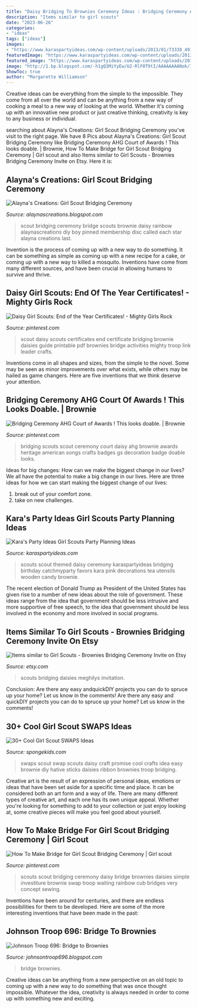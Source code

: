 ```yaml
---
title: "Daisy Bridging To Brownies Ceremony Ideas : Bridging Ceremony Ahg Court Of Awards ! This Looks Doable."
description: "Items similar to girl scouts"
date: "2023-06-26"
categories:
- "ideas"
tags: ["ideas"]
images:
- "https://www.karaspartyideas.com/wp-content/uploads/2013/01/73338_491520880891641_1017532837_n_600x828.jpg"
featuredImage: "https://www.karaspartyideas.com/wp-content/uploads/2013/01/73338_491520880891641_1017532837_n_600x828.jpg"
featured_image: "https://www.karaspartyideas.com/wp-content/uploads/2013/01/73338_491520880891641_1017532837_n_600x828.jpg"
image: "http://1.bp.blogspot.com/-h1gQ3MiYyEw/U2-RlF0T9tI/AAAAAAAANok/1ayVka3b1wk/s1600/GS+Bridging+DIY+Rainbow+Bridge.jpg"
ShowToc: true
author: "Margarette Williamson"
---
```



Creative ideas can be everything from the simple to the impossible. They come from all over the world and can be anything from a new way of cooking a meal to a new way of looking at the world. Whether it's coming up with an innovative new product or just creative thinking, creativity is key to any business or individual.

	

		
searching about Alayna&#039;s Creations: Girl Scout Bridging Ceremony you've visit to the right page. We have 8 Pics about Alayna&#039;s Creations: Girl Scout Bridging Ceremony like Bridging Ceremony AHG Court of Awards ! This looks doable. | Brownie, How To Make Bridge for Girl Scout Bridging Ceremony | Girl scout and also Items similar to Girl Scouts - Brownies Bridging Ceremony Invite on Etsy. Here it is:
		
    
## Alayna&#039;s Creations: Girl Scout Bridging Ceremony

<img loading=lazy src="http://1.bp.blogspot.com/-h1gQ3MiYyEw/U2-RlF0T9tI/AAAAAAAANok/1ayVka3b1wk/s1600/GS+Bridging+DIY+Rainbow+Bridge.jpg" onerror="this.onerror=null;this.src='https://tse2.mm.bing.net/th?id=OIP.t2L4cN5P1Ij0wnBag0toRgHaE7&amp;pid=15.1';" alt="Alayna&#039;s Creations: Girl Scout Bridging Ceremony">

_Source: alaynascreations.blogspot.com_

>scout bridging ceremony bridge scouts brownie daisy rainbow alaynascreations diy boy pinned membership disc called each star alayna creations last. 

	

Invention is the process of coming up with a new way to do something. It can be something as simple as coming up with a new recipe for a cake, or coming up with a new way to killed a mosquito. Inventions have come from many different sources, and have been crucial in allowing humans to survive and thrive.

    
## Daisy Girl Scouts: End Of The Year Certificates! - Mighty Girls Rock

<img loading=lazy src="https://i.pinimg.com/originals/e0/af/e2/e0afe245cf5d970f00ae86682f5e51f4.jpg" onerror="this.onerror=null;this.src='https://tse3.mm.bing.net/th?id=OIP.Zzfeefbz3pxVp67jYHPLSwHaFt&amp;pid=15.1';" alt="Daisy Girl Scouts: End of the Year Certificates! - Mighty Girls Rock">

_Source: pinterest.com_

>scout daisy scouts certificates end certificate bridging brownie daisies guide printable pdf brownies bridge activities mighty troop link leader crafts. 

	

Inventions come in all shapes and sizes, from the simple to the novel. Some may be seen as minor improvements over what exists, while others may be hailed as game changers. Here are five inventions that we think deserve your attention.

    
## Bridging Ceremony AHG Court Of Awards ! This Looks Doable. | Brownie

<img loading=lazy src="https://i.pinimg.com/originals/09/ae/f9/09aef96cd8ac068d8f4e76533fa4b253.jpg" onerror="this.onerror=null;this.src='https://tse1.mm.bing.net/th?id=OIP.w50Wt0-nDNy-UytYtvowXAHaFj&amp;pid=15.1';" alt="Bridging Ceremony AHG Court of Awards ! This looks doable. | Brownie">

_Source: pinterest.com_

>bridging scouts scout ceremony court daisy ahg brownie awards heritage american songs crafts badges gs decoration badge doable looks. 

	

Ideas for big changes: How can we make the biggest change in our lives?
We all have the potential to make a big change in our lives. Here are three ideas for how we can start making the biggest change of our lives:
1. break out of your comfort zone.
2. take on new challenges.

    
## Kara&#039;s Party Ideas Girl Scouts Party Planning Ideas

<img loading=lazy src="https://www.karaspartyideas.com/wp-content/uploads/2013/01/73338_491520880891641_1017532837_n_600x828.jpg" onerror="this.onerror=null;this.src='https://tse4.mm.bing.net/th?id=OIP.VXX6V8HdLjJlTFXmdSsp7gHaKO&amp;pid=15.1';" alt="Kara&#039;s Party Ideas Girl Scouts Party Planning Ideas">

_Source: karaspartyideas.com_

>scouts scout themed daisy ceremony karaspartyideas bridging birthday catchmyparty favors kara pink decorations tea utensils wooden candy brownie. 

	

The recent election of Donald Trump as President of the United States has given rise to a number of new ideas about the role of government. These ideas range from the idea that government should be less intrusive and more supportive of free speech, to the idea that government should be less involved in the economy and more involved in social programs.

    
## Items Similar To Girl Scouts - Brownies Bridging Ceremony Invite On Etsy

<img loading=lazy src="https://img1.etsystatic.com/000/0/6816303/il_570xN.336993989.jpg" onerror="this.onerror=null;this.src='https://tse1.mm.bing.net/th?id=OIP.P5nX_xZT1eTfTSHDXMVQtgHaKX&amp;pid=15.1';" alt="Items similar to Girl Scouts - Brownies Bridging Ceremony Invite on Etsy">

_Source: etsy.com_

>scouts bridging daisies meghilys invitation. 

	

Conclusion: Are there any easy andquickDIY projects you can do to spruce up your home? Let us know in the comments!
Are there any easy and quickDIY projects you can do to spruce up your home? Let us know in the comments!

    
## 30+ Cool Girl Scout SWAPS Ideas

<img loading=lazy src="http://spongekids.com/wp-content/uploads/2014/03/girl-scout-swaps-ideas/2-diy-promise-swap-idea.jpg" onerror="this.onerror=null;this.src='https://tse1.mm.bing.net/th?id=OIP.Ub7siiH-6a_nMBuDTLbWGwHaFj&amp;pid=15.1';" alt="30+ Cool Girl Scout SWAPS Ideas">

_Source: spongekids.com_

>swaps scout swap scouts daisy craft promise cool crafts idea easy brownie diy hative sticks daisies ribbon brownies troop bridging. 

	

Creative art is the result of an expression of personal ideas, emotions or ideas that have been set aside for a specific time and place. It can be considered both an art form and a way of life. There are many different types of creative art, and each one has its own unique appeal. Whether you're looking for something to add to your collection or just enjoy looking at, some creative pieces will make you feel good about yourself.

    
## How To Make Bridge For Girl Scout Bridging Ceremony | Girl Scout

<img loading=lazy src="https://i.pinimg.com/originals/00/47/66/004766fa7919a3ffaa1b73e29201a3e4.jpg" onerror="this.onerror=null;this.src='https://tse4.mm.bing.net/th?id=OIP.7EIZt_tbn-39YUDwlNECXQAAAA&amp;pid=15.1';" alt="How To Make Bridge for Girl Scout Bridging Ceremony | Girl scout">

_Source: pinterest.com_

>scouts scout bridging ceremony daisy bridge brownies daisies simple investiture brownie swap troop waiting rainbow cub bridges very concept sewing. 

	

Inventions have been around for centuries, and there are endless possibilities for them to be developed. Here are some of the more interesting inventions that have been made in the past:

    
## Johnson Troop 696: Bridge To Brownies

<img loading=lazy src="http://2.bp.blogspot.com/_d-yf0I7u4MQ/TA7o76LqDSI/AAAAAAAAARU/jlFnqFi0Gk8/s1600/100_2316.JPG" onerror="this.onerror=null;this.src='https://tse2.mm.bing.net/th?id=OIP.T_bNpRHyPx3G9NCvzsA8MgHaFj&amp;pid=15.1';" alt="Johnson Troop 696: Bridge to Brownies">

_Source: johnsontroop696.blogspot.com_

>bridge brownies. 

	

Creative ideas can be anything from a new perspective on an old topic to coming up with a new way to do something that was once thought impossible. Whatever the idea, creativity is always needed in order to come up with something new and exciting.

